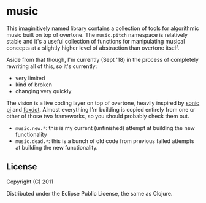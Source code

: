 # music

This imaginitively named library contains a collection of tools for algorithmic music built on top
of overtone. The `music.pitch` namespace is relatively stable and it's a useful collection of
functions for manipulating musical concepts at a slightly higher level of abstraction than overtone
itself.

Aside from that though, I'm currently (Sept '18) in the process of completely rewriting all of this,
so it's currently:

- very limited
- kind of broken
- changing very quickly

The vision is a live coding layer on top of overtone, heavily inspired by [sonic
pi](https://sonic-pi.net) and [foxdot](foxdot.org). Almost everything I'm building is copied
entirely from one or other of those two frameworks, so you should probably check them out.

- `music.new.*`: this is my current (unfinished) attempt at building the new functionality
- `music.dead.*`: this is a bunch of old code from previous failed attempts at building the new
  functionality.

## License

Copyright (C) 2011

Distributed under the Eclipse Public License, the same as Clojure.
